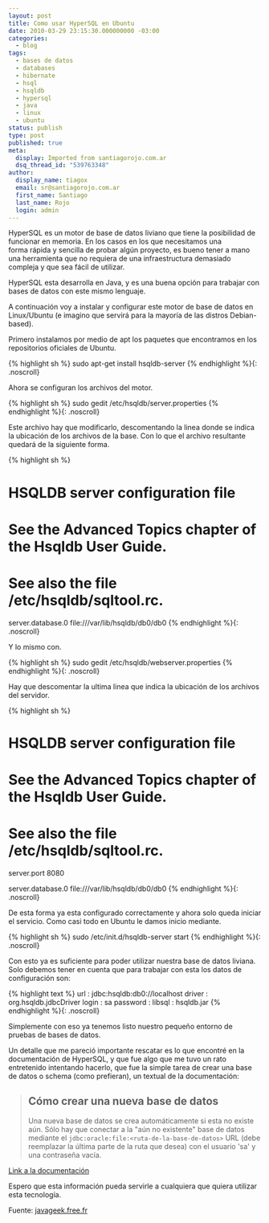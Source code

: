 ```yaml
---
layout: post
title: Como usar HyperSQL en Ubuntu
date: 2010-03-29 23:15:30.000000000 -03:00
categories:
  - blog
tags:
  - bases de datos
  - databases
  - hibernate
  - hsql
  - hsqldb
  - hypersql
  - java
  - linux
  - ubuntu
status: publish
type: post
published: true
meta:
  display: Imported from santiagorojo.com.ar
  dsq_thread_id: "539763348"
author:
  display_name: tiagox
  email: sr@santiagorojo.com.ar
  first_name: Santiago
  last_name: Rojo
  login: admin
---
```


HyperSQL es un motor de base de datos liviano que tiene la posibilidad de
funcionar en memoria. En los casos en los que necesitamos una forma rápida y
sencilla de probar algún proyecto, es bueno tener a mano una herramienta que no
requiera de una infraestructura demasiado compleja y que sea fácil de utilizar.

HyperSQL esta desarrolla en Java, y es una buena opción para trabajar con bases
de datos con este mismo lenguaje.

A continuación voy a instalar y configurar este motor de base de datos en
Linux/Ubuntu (e imagino que servirá para la mayoría de las distros Debian-
based).

Primero instalamos por medio de apt los paquetes que encontramos en los
repositorios oficiales de Ubuntu.

{% highlight sh %}
sudo apt-get install hsqldb-server
{% endhighlight %}{: .noscroll}

Ahora se configuran los archivos del motor.

{% highlight sh %}
sudo gedit /etc/hsqldb/server.properties
{% endhighlight %}{: .noscroll}

Este archivo hay que modificarlo, descomentando la linea donde se indica la
ubicación de los archivos de la base. Con lo que el archivo resultante quedará
de la siguiente forma.

{% highlight sh %}

# HSQLDB server configuration file

# See the Advanced Topics chapter of the Hsqldb User Guide.

# See also the file /etc/hsqldb/sqltool.rc.

server.database.0 file:///var/lib/hsqldb/db0/db0
{% endhighlight %}{: .noscroll}

Y lo mismo con.

{% highlight sh %}
sudo gedit /etc/hsqldb/webserver.properties
{% endhighlight %}{: .noscroll}

Hay que descomentar la ultima linea que indica la ubicación de los archivos del
servidor.

{% highlight sh %}

# HSQLDB server configuration file

# See the Advanced Topics chapter of the Hsqldb User Guide.

# See also the file /etc/hsqldb/sqltool.rc.

server.port 8080

server.database.0 file:///var/lib/hsqldb/db0/db0
{% endhighlight %}{: .noscroll}

De esta forma ya esta configurado correctamente y ahora solo queda iniciar el
servicio. Como casi todo en Ubuntu le damos inicio mediante.

{% highlight sh %}
sudo /etc/init.d/hsqldb-server start
{% endhighlight %}{: .noscroll}

Con esto ya es suficiente para poder utilizar nuestra base de datos liviana.
Solo debemos tener en cuenta que para trabajar con esta los datos de
configuración son:

{% highlight text %}
url : jdbc:hsqldb:db0://localhost
driver : org.hsqldb.jdbcDriver
login : sa
password :
libsql : hsqldb.jar
{% endhighlight %}{: .noscroll}

Simplemente con eso ya tenemos listo nuestro pequeño entorno de pruebas de bases
de datos.

Un detalle que me pareció importante rescatar es lo que encontré en la
documentación de HyperSQL, y que fue algo que me tuvo un rato entretenido
intentando hacerlo, que fue la simple tarea de crear una base de datos o schema
(como prefieran), un textual de la documentación:

> ## Cómo crear una nueva base de datos
>
> Una nueva base de datos se crea automáticamente si esta no existe aún. Sólo
> hay que conectar a la "aún no existente" base de datos mediante el
> `jdbc:oracle:file:<ruta-de-la-base-de-datos>` URL (debe
> reemplazar la última parte de la ruta que desea) con el usuario 'sa' y una
> contraseña vacía.

[Link a la documentación](http://hsqldb.org/web/hsqlFAQ.html#NEWDB)

Espero que esta información pueda servirle a cualquiera que quiera utilizar esta
tecnología.

Fuente: [javageek.free.fr](http://javageek.free.fr/wiki/index.php/Ubuntu:Programming#HSQL)
